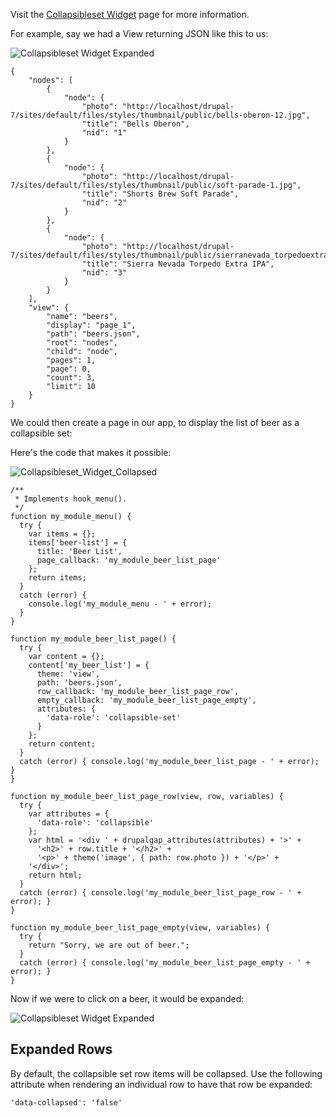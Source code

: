 Visit the [Collapsibleset Widget](../../../Widgets/Collapsibleset_Widget) page for more information.

For example, say we had a View returning JSON like this to us:

![Collapsibleset Widget Expanded](http://drupalgap.org/sites/default/files/collapsible-set-one-expanded.png)

```
{
    "nodes": [
        {
            "node": {
                "photo": "http://localhost/drupal-7/sites/default/files/styles/thumbnail/public/bells-oberon-12.jpg",
                "title": "Bells Oberon",
                "nid": "1"
            }
        },
        {
            "node": {
                "photo": "http://localhost/drupal-7/sites/default/files/styles/thumbnail/public/soft-parade-1.jpg",
                "title": "Shorts Brew Soft Parade",
                "nid": "2"
            }
        },
        {
            "node": {
                "photo": "http://localhost/drupal-7/sites/default/files/styles/thumbnail/public/sierranevada_torpedoextraipa12oz.jpg",
                "title": "Sierra Nevada Torpedo Extra IPA",
                "nid": "3"
            }
        }
    ],
    "view": {
        "name": "beers",
        "display": "page_1",
        "path": "beers.json",
        "root": "nodes",
        "child": "node",
        "pages": 1,
        "page": 0,
        "count": 3,
        "limit": 10
    }
}
```

We could then create a page in our app, to display the list of beer as a collapsible set:

Here's the code that makes it possible:

![Collapsibleset_Widget_Collapsed](http://drupalgap.org/sites/default/files/beer-list-collapsed.png)

```
/**
 * Implements hook_menu().
 */
function my_module_menu() {
  try {
    var items = {};
    items['beer-list'] = {
      title: 'Beer List',
      page_callback: 'my_module_beer_list_page'
    };
    return items;
  }
  catch (error) {
    console.log('my_module_menu - ' + error);
  }
}

function my_module_beer_list_page() {
  try {
    var content = {};
    content['my_beer_list'] = {
      theme: 'view',
      path: 'beers.json',
      row_callback: 'my_module_beer_list_page_row',
      empty_callback: 'my_module_beer_list_page_empty',
      attributes: {
        'data-role': 'collapsible-set'
      }
    };
    return content;
  }
  catch (error) { console.log('my_module_beer_list_page - ' + error); }
}

function my_module_beer_list_page_row(view, row, variables) {
  try {
    var attributes = {
      'data-role': 'collapsible'
    };
    var html = '<div ' + drupalgap_attributes(attributes) + '>' +
      '<h2>' + row.title + '</h2>' +
      '<p>' + theme('image', { path: row.photo }) + '</p>' +
    '</div>';
    return html;
  }
  catch (error) { console.log('my_module_beer_list_page_row - ' + error); }
}

function my_module_beer_list_page_empty(view, variables) {
  try {
    return "Sorry, we are out of beer.";
  }
  catch (error) { console.log('my_module_beer_list_page_empty - ' + error); }
}
```

Now if we were to click on a beer, it would be expanded:

![Collapsibleset Widget Expanded](http://drupalgap.org/sites/default/files/collapsible-set-one-expanded.png)

## Expanded Rows

By default, the collapsible set row items will be collapsed. Use the following attribute when rendering an individual row to have that row be expanded:

`'data-collapsed': 'false'`